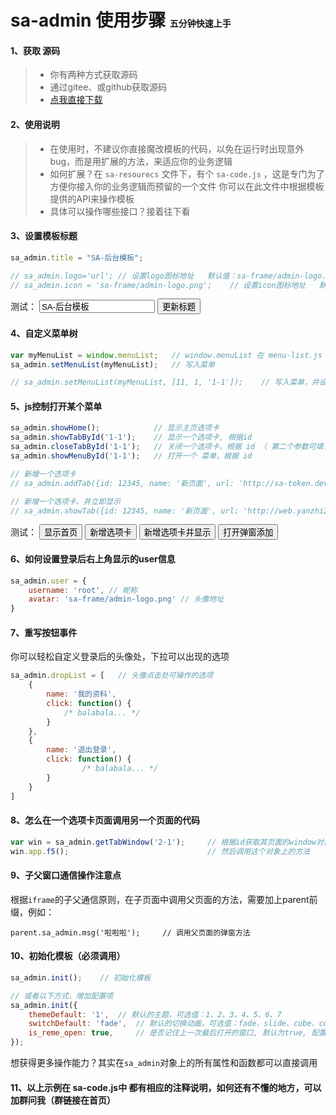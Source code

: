 # sa-admin 使用步骤 <span style="font-size: 14px;">五分钟快速上手</span>

#### 1、获取 源码
> - 你有两种方式获取源码
> - 通过gitee、或github获取源码
> - [点我直接下载](http://sa-admin.dev33.cn/sa-admin-dev.rar)

#### 2、使用说明
> - 在使用时，不建议你直接魔改模板的代码，以免在运行时出现意外bug，而是用扩展的方法，来适应你的业务逻辑
> - 如何扩展？在 `sa-resourecs` 文件下，有个 `sa-code.js` ，这是专门为了方便你接入你的业务逻辑而预留的一个文件 你可以在此文件中根据模板提供的API来操作模板
> - 具体可以操作哪些接口？接着往下看

#### 3、设置模板标题
``` js 
sa_admin.title = "SA-后台模板";

// sa_admin.logo='url';	// 设置logo图标地址   默认值：sa-frame/admin-logo.png
// sa_admin.icon = 'sa-frame/admin-logo.png';    // 设置icon图标地址   默认值：sa-frame/admin-logo.png
```
测试：
<input id="title-input" value="SA-后台模板">
<button onclick="top.sa_admin.title = document.getElementById('title-input').value;">更新标题</button>

#### 4、自定义菜单树
``` js 
var myMenuList = window.menuList;	// window.menuList 在 menu-list.js 中定义 
sa_admin.setMenuList(myMenuList);	// 写入菜单 

// sa_admin.setMenuList(myMenuList, [11, 1, '1-1']);	// 写入菜单，并设置应该显示哪些id的菜单（第二个参数为空时，代表默认显示所有）
```

#### 5、js控制打开某个菜单
```js 
sa_admin.showHome();			// 显示主页选项卡 
sa_admin.showTabById('1-1');	// 显示一个选项卡, 根据id
sa_admin.closeTabById('1-1');	// 关闭一个选项卡，根据 id （ 第二个参数可填关闭后的回调函数 ）
sa_admin.showMenuById('1-1');	// 打开一个 菜单，根据 id

// 新增一个选项卡
// sa_admin.addTab({id: 12345, name: '新页面', url: 'http://sa-token.dev33.cn/'});	// id不要和已有的菜单id冲突，其它属性均可参照菜单项 

// 新增一个选项卡、并立即显示  
// sa_admin.showTab({id: 12345, name: '新页面', url: 'http://web.yanzhi21.com'});	// 参数同上 
```
测试：
<button onclick="top.sa_admin.showHome()">显示首页</button>
<button onclick="top.sa_admin.addTab({id: Math.round(Math.random()*9999999999999), name: '新窗口', url: 'http://sa-token.dev33.cn/'})">新增选项卡</button>
<button onclick="top.sa_admin.showTab({id: Math.round(Math.random()*9999999999999), name: '新窗口', url: 'http://web.yanzhi21.com'})">新增选项卡并显示</button>
<button onclick="top.sa_admin.atOpen()">打开弹窗添加</button>

#### 6、如何设置登录后右上角显示的user信息
``` js
sa_admin.user = { 
    username: 'root', // 昵称	
    avatar: 'sa-frame/admin-logo.png' // 头像地址 
}
```

#### 7、重写按钮事件
你可以轻松自定义登录后的头像处，下拉可以出现的选项
``` js
sa_admin.dropList = [	// 头像点击处可操作的选项	
    {	
    	name: '我的资料',	
    	click: function() {	
        	/* balabala... */
        }	
    },	
    {	
        name: '退出登录',	
        click: function() {
            	/* balabala... */
        }	
    }	
]	
``` 

#### 8、怎么在一个选项卡页面调用另一个页面的代码 
``` js
var win = sa_admin.getTabWindow('2-1');		// 根据id获取其页面的window对象   （如果此页面未打开，则返回空）（跨域模式下无法获取其window对象）
win.app.f5();								// 然后调用这个对象上的方法 

```

#### 9、子父窗口通信操作注意点
根据`iframe`的子父通信原则，在子页面中调用父页面的方法，需要加上parent前缀，例如：
```
parent.sa_admin.msg('啦啦啦');		// 调用父页面的弹窗方法 
```

#### 10、初始化模板（必须调用）
``` js
sa_admin.init();	// 初始化模板 

// 或者以下方式，增加配置项
sa_admin.init({
	themeDefault: '1',	// 默认的主题，可选值：1、2、3、4、5、6、7 
	switchDefault: 'fade',	// 默认的切换动画，可选值：fade、slide、cube、coverflow、flip
	is_reme_open: true,		// 是否记住上一次最后打开的窗口, 默认为true, 配置为false后, 每次刷新不再自动打开上一次最后打开的窗口(也不再有锚链接智能tab调准)
});
```
想获得更多操作能力？其实在`sa_admin`对象上的所有属性和函数都可以直接调用 


#### 11、以上示例在 sa-code.js中 都有相应的注释说明，如何还有不懂的地方，可以加群问我（群链接在首页）











